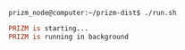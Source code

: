 ```shell
prizm_node@computer:~/prizm-dist$ ./run.sh 
```
```prolog
PRIZM is starting...
PRIZM is running in background
```
